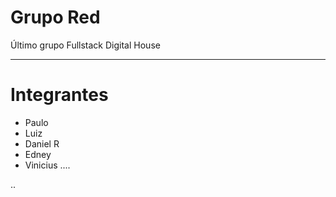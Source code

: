# Grupo Red

Último grupo Fullstack Digital House

---

# Integrantes

  - Paulo
  - Luiz
  - Daniel R
  - Edney
  - Vinicius
  ....

..
